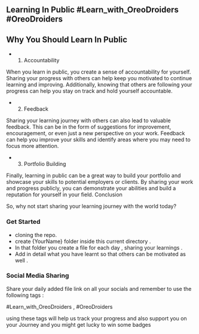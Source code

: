
## Learning In Public    #Learn_with_OreoDroiders #OreoDroiders

## Why You Should Learn In Public


- 1. Accountability

When you learn in public, you create a sense of accountability for yourself. Sharing your progress with others can help keep you motivated to continue learning and improving. Additionally, knowing that others are following your progress can help you stay on track and hold yourself accountable.
 - 2. Feedback

Sharing your learning journey with others can also lead to valuable feedback. This can be in the form of suggestions for improvement, encouragement, or even just a new perspective on your work. Feedback can help you improve your skills and identify areas where you may need to focus more attention.

 - 3. Portfolio Building

Finally, learning in public can be a great way to build your portfolio and showcase your skills to potential employers or clients. By sharing your work and progress publicly, you can demonstrate your abilities and build a reputation for yourself in your field.
Conclusion

So, why not start sharing your learning journey with the world today?


### Get Started

- cloning the repo. 
- create {YourName} folder inside this current directory .
- In that folder you create a file for each day , sharing your learnings .
- Add in detail what you have learnt so that others can be motivated as well .

### Social Media Sharing

Share your daily added file link on all your socials and remember to use the following tags : 

#Learn_with_OreoDroiders , #OreoDroiders

using these tags will help us track your progress and also support you on your Journey and you might get lucky to win some badges 
